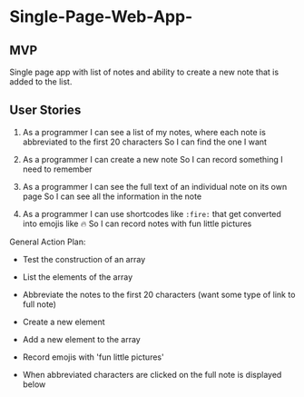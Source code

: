 # Single-Page-Web-App-


## MVP
Single page app with list of notes and ability to create a new note that is added to the list.


## User Stories

1. As a programmer
   I can see a list of my notes, where each note is abbreviated to the first 20 characters
   So I can find the one I want

2. As a programmer
   I can create a new note
   So I can record something I need to remember

3. As a programmer
   I can see the full text of an individual note on its own page
   So I can see all the information in the note

4. As a programmer
   I can use shortcodes like `:fire:` that get converted into emojis like 🔥
   So I can record notes with fun little pictures

General Action Plan:

* Test the construction of an array

* List the elements of the array
- Abbreviate the notes to the first 20 characters (want some type of link to full note)

* Create a new element
* Add a new element to the array

* Record emojis with 'fun little pictures'
- When abbreviated characters are clicked on the full note is displayed below
